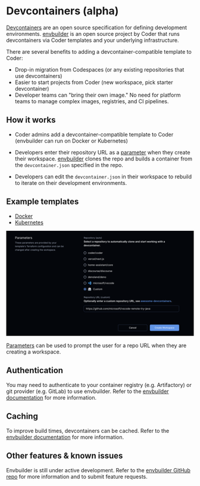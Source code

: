 # Devcontainers (alpha)

[Devcontainers](https://containers.dev) are an open source specification for defining development environments. [envbuilder](https://github.com/coder/envbuilder) is an open source project by Coder that runs devcontainers via Coder templates and your underlying infrastructure.

There are several benefits to adding a devcontainer-compatible template to Coder:

- Drop-in migration from Codespaces (or any existing repositories that use devcontainers)
- Easier to start projects from Coder (new workspace, pick starter devcontainer)
- Developer teams can "bring their own image." No need for platform teams to manage complex images, registries, and CI pipelines.

## How it works

- Coder admins add a devcontainer-compatible template to Coder (envbuilder can run on Docker or Kubernetes)

- Developers enter their repository URL as a [parameter](./parameters.md) when they create their workspace. [envbuilder](https://github.com/coder/envbuilder) clones the repo and builds a container from the `devcontainer.json` specified in the repo.

- Developers can edit the `devcontainer.json` in their workspace to rebuild to iterate on their development environments.

## Example templates

- [Docker](https://github.com/coder/coder/tree/main/examples/templates/devcontainer-docker)
- [Kubernetes](https://github.com/coder/coder/tree/main/examples/templates/devcontainer-kubernetes)

![Devcontainer parameter screen](../images/templates/devcontainers.png)

[Parameters](./parameters.md) can be used to prompt the user for a repo URL when they are creating a workspace.

## Authentication

You may need to authenticate to your container registry (e.g. Artifactory) or git provider (e.g. GitLab) to use envbuilder. Refer to the [envbuilder documentation](https://github.com/coder/envbuilder/) for more information.

## Caching

To improve build times, devcontainers can be cached. Refer to the [envbuilder documentation](https://github.com/coder/envbuilder/) for more information.

## Other features & known issues

Envbuilder is still under active development. Refer to the [envbuilder GitHub repo](https://github.com/coder/envbuilder/) for more information and to submit feature requests.
